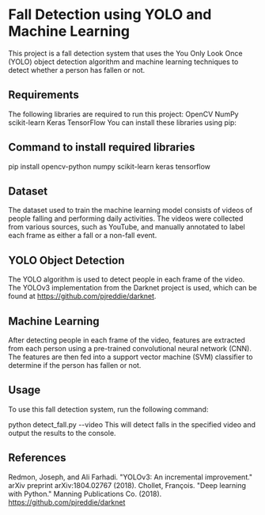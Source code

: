 
<!-- Project is Under Devlopment -->

# Fall Detection using YOLO and Machine Learning

This project is a fall detection system that uses the You Only Look Once (YOLO) object detection algorithm and machine learning techniques to detect whether a person has fallen or not.

## Requirements
The following libraries are required to run this project:
OpenCV
NumPy
scikit-learn
Keras
TensorFlow
You can install these libraries using pip:

## Command to install required libraries
pip install opencv-python numpy scikit-learn keras tensorflow

## Dataset
The dataset used to train the machine learning model consists of videos of people falling and performing daily activities. The videos were collected from various sources, such as YouTube, and manually annotated to label each frame as either a fall or a non-fall event.

## YOLO Object Detection
The YOLO algorithm is used to detect people in each frame of the video. The YOLOv3 implementation from the Darknet project is used, which can be found at https://github.com/pjreddie/darknet.

## Machine Learning
After detecting people in each frame of the video, features are extracted from each person using a pre-trained convolutional neural network (CNN). The features are then fed into a support vector machine (SVM) classifier to determine if the person has fallen or not.

## Usage
To use this fall detection system, run the following command:

python detect_fall.py --video <path-to-video>
This will detect falls in the specified video and output the results to the console.

## References

Redmon, Joseph, and Ali Farhadi. "YOLOv3: An incremental improvement." arXiv preprint arXiv:1804.02767 (2018).
Chollet, François. "Deep learning with Python." Manning Publications Co. (2018).
https://github.com/pjreddie/darknet
